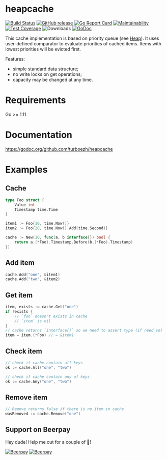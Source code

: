 # heapcache
[![Build Status](https://travis-ci.org/turboezh/heapcache.svg)](https://travis-ci.org/turboezh/heapcache)
[![GitHub release](https://img.shields.io/github/release/turboezh/heapcache.svg)](https://github.com/turboezh/heapcache/releases)
[![Go Report Card](https://goreportcard.com/badge/github.com/turboezh/heapcache)](https://goreportcard.com/report/github.com/turboezh/heapcache)
[![Maintainability](https://api.codeclimate.com/v1/badges/de484103003b548529f0/maintainability)](https://codeclimate.com/github/turboezh/heapcache/maintainability)
[![Test Coverage](https://api.codeclimate.com/v1/badges/de484103003b548529f0/test_coverage)](https://codeclimate.com/github/turboezh/heapcache/test_coverage)
![Downloads](https://img.shields.io/github/downloads/turboezh/heapcahce/total.svg)
[![GoDoc](https://godoc.org/github.com/turboezh/heapcache?status.svg)](https://godoc.org/github.com/turboezh/heapcache)

This cache implementation is based on priority queue (see [Heap](https://golang.org/pkg/container/heap/)).
It uses user-defined comparator to evaluate priorities of cached items. Items with lowest priorities will be evicted first.

Features:
 - simple standard data structure;
 - no write locks on get operations;
 - capacity may be changed at any time.

# Requirements
Go >= 1.11

# Documentation
https://godoc.org/github.com/turboezh/heapcache

# Examples

## Cache
```go
type Foo struct {
    Value int
    Timestamp time.Time
}

item1 := Foo{10, time.Now()}
item2 := Foo{20, time.Now().Add(time.Second)}

cache := New(10, func(a, b interface{}) bool {
    return a.(*Foo).Timestamp.Before(b.(*Foo).Timestamp)
})
```

## Add item
```go
cache.Add("one", &item1)
cache.Add("two", &item2)

```

## Get item
```go
item, exists := cache.Get("one")
if !exists {
    // `foo` doesn't exists in cache
    // `item` is nil
}
// cache returns `interface{}` so we need to assert type (if need so)
item = item.(*Foo) // = &item1
```

## Check item
```go
// check if cache contain all keys 
ok := cache.All("one", "two")

// check if cache contain any of keys 
ok := cache.Any("one", "two")
```

## Remove item
```go
// Remove returns false if there is no item in cache
wasRemoved := cache.Remove("one")
```

## Support on Beerpay
Hey dude! Help me out for a couple of :beers:!

[![Beerpay](https://beerpay.io/turboezh/heapcache/badge.svg?style=beer-square)](https://beerpay.io/turboezh/heapcache)  [![Beerpay](https://beerpay.io/turboezh/heapcache/make-wish.svg?style=flat-square)](https://beerpay.io/turboezh/heapcache?focus=wish)
